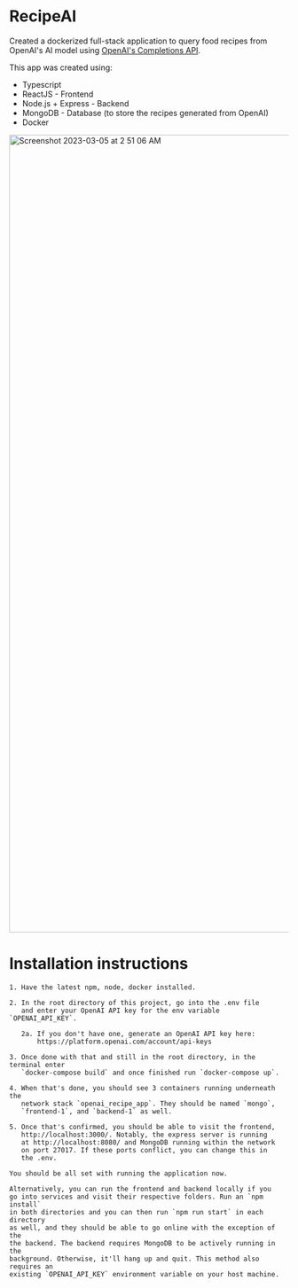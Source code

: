 # RecipeAI

Created a dockerized full-stack application to query food recipes from OpenAI's AI model using [OpenAI's Completions API](https://platform.openai.com/docs/api-reference/completions).

This app was created using:

* Typescript
* ReactJS - Frontend
* Node.js + Express - Backend
* MongoDB - Database (to store the recipes generated from OpenAI)
* Docker

<img width="1440" alt="Screenshot 2023-03-05 at 2 51 06 AM" src="https://user-images.githubusercontent.com/13345899/222948605-9f6c227e-8980-412e-abb3-eacb0f52626a.png">

# Installation instructions

    1. Have the latest npm, node, docker installed.

    2. In the root directory of this project, go into the .env file
       and enter your OpenAI API key for the env variable `OPENAI_API_KEY`.

       2a. If you don't have one, generate an OpenAI API key here:
           https://platform.openai.com/account/api-keys

    3. Once done with that and still in the root directory, in the terminal enter
       `docker-compose build` and once finished run `docker-compose up`.

    4. When that's done, you should see 3 containers running underneath the
       network stack `openai_recipe_app`. They should be named `mongo`,
       `frontend-1`, and `backend-1` as well.

    5. Once that's confirmed, you should be able to visit the frontend,
       http://localhost:3000/. Notably, the express server is running
       at http://localhost:8080/ and MongoDB running within the network
       on port 27017. If these ports conflict, you can change this in
       the .env.

    You should be all set with running the application now.

    Alternatively, you can run the frontend and backend locally if you
    go into services and visit their respective folders. Run an `npm install`
    in both directories and you can then run `npm run start` in each directory
    as well, and they should be able to go online with the exception of the
    the backend. The backend requires MongoDB to be actively running in the
    background. Otherwise, it'll hang up and quit. This method also requires an
    existing `OPENAI_API_KEY` environment variable on your host machine.
